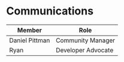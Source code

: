 # Communications

| Member | Role |
|---|---|
| Daniel Pittman | Community Manager |
| Ryan | Developer Advocate |